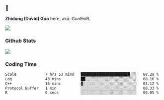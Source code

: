 ### 👋 

**Zhidong (David) Guo** here, aka. Gun9niR.

![](https://komarev.com/ghpvc/?username=Gun9niR&label=Total+Views)

### Github Stats

<img src="https://github-readme-stats.vercel.app/api?username=Gun9niR&count_private=true&show_icons=true&theme=vue-dark&hide_title=true">

### Coding Time

<!--START_SECTION:waka-->

```txt
Scala             7 hrs 53 mins   ██████████████████████░░░   88.28 %
Log               43 mins         ██░░░░░░░░░░░░░░░░░░░░░░░   08.16 %
C++               16 mins         ▓░░░░░░░░░░░░░░░░░░░░░░░░   03.12 %
Protocol Buffer   1 min           ░░░░░░░░░░░░░░░░░░░░░░░░░   00.33 %
R                 0 secs          ░░░░░░░░░░░░░░░░░░░░░░░░░   00.05 %
```

<!--END_SECTION:waka-->
